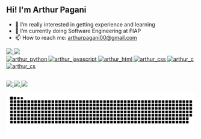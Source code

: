 ## Hi! I'm Arthur Pagani
- 👀 I’m really interested in getting experience and learning
- 🌱 I’m currently doing Software Engineering at FIAP
- 📫 How to reach me: arthurpagani00@gmail.com

<div>
  <a href="https://github.com/acpagani">
  <img height="180em" src="https://github-readme-streak-stats.herokuapp.com/?user=acpagani&theme=tokyonight&hide_border=true"> 
  <img height="180em" src="https://github-readme-stats.vercel.app/api/top-langs/?username=acpagani&theme=tokyonight&show_icons=true&hide_border=true&layout=compact">
</div>

<div>
  <img align='center' alt="arthur_python" height="30" width="40" src="https://cdn.jsdelivr.net/gh/devicons/devicon@latest/icons/python/python-original.svg" />
  <img align='center' alt="arthur_javascript" height="30" width="40" src="https://cdn.jsdelivr.net/gh/devicons/devicon@latest/icons/javascript/javascript-original.svg" />
  <img align='center' alt="arthur_html" height="30" width="40" src="https://cdn.jsdelivr.net/gh/devicons/devicon@latest/icons/html5/html5-original.svg" />
  <img align='center' alt="arthur_css" height="30" width="40" src="https://cdn.jsdelivr.net/gh/devicons/devicon@latest/icons/css3/css3-original.svg" />
  <img align='center' alt="arthur_c" height="30" width="40" src="https://cdn.jsdelivr.net/gh/devicons/devicon@latest/icons/c/c-original.svg" />
  <img align='center' alt="arthur_cs" height="30" width="40" src="https://cdn.jsdelivr.net/gh/devicons/devicon@latest/icons/csharp/csharp-original.svg" />   
</div>

##

<div>
  <a href="mailto:arthurpagani00@gmail.com">
    <img src="https://img.shields.io/badge/Gmail-D14836?style=for-the-badge&logo=gmail&logoColor=white">
  </a>
  <a href="https://www.instagram.com/arthurcotrick/">
    <img src="https://img.shields.io/badge/Instagram-E4405F?style=for-the-badge&logo=instagram&logoColor=white">
  </a>
  <a href="https://www.linkedin.com/in/arthur-pagani/">
    <img src="https://img.shields.io/badge/LinkedIn-0077B5?style=for-the-badge&logo=linkedin&logoColor=white">
  </a>
</div>

![snake gif](https://github.com/acpagani/acpagani/blob/output/github-contribution-grid-snake-dark.svg)
